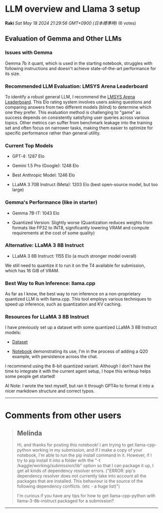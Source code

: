 # LLM overview and Llama 3 setup

**Raki** *Sat May 18 2024 21:29:56 GMT+0900 (日本標準時)* (6 votes)

## Evaluation of Gemma and Other LLMs

### Issues with Gemma

Gemma 7b it quant, which is used in the starting notebook, struggles with following instructions and doesn't achieve state-of-the-art performance for its size. 

### Recommended LLM Evaluation: LMSYS Arena Leaderboard

To identify a robust general LLM, I recommend the [LMSYS Arena Leaderboard](https://chat.lmsys.org/). This Elo rating system involves users asking questions and comparing answers from two different models (blind) to determine which one they prefer. This evaluation method is challenging to "game" as success depends on consistently satisfying user queries across various topics. Other metrics can suffer from benchmark leakage into the training set and often focus on narrower tasks, making them easier to optimize for specific performance rather than general utility.

### Current Top Models

- GPT-4: 1287 Elo

- Gemini 1.5 Pro (Google): 1248 Elo

- Best Anthropic Model: 1246 Elo

- LLaMA 3 70B Instruct (Meta): 1203 Elo (best open-source model, but too large)

### Gemma's Performance (like in starter)

- Gemma 7B-IT: 1043 Elo

- Quantized Version: Slightly worse (Quantization reduces weights from formats like FP32 to INT8, significantly lowering VRAM and compute requirements at the cost of some quality)

### Alternative: LLaMA 3 8B Instruct

- LLaMA 3 8B Instruct: 1155 Elo (a much stronger model overall)

We still need to quantize it to run it on the T4 available for submission, which has 16 GiB of VRAM.

### Best Way to Run Inference: llama.cpp

As far as I know, the best way to run inference on a non-proprietary quantized LLM is with llama.cpp. This tool employs various techniques to speed up inference, such as quantization and KV caching.

### Resources for LLaMA 3 8B Instruct

I have previously set up a dataset with some quantized LLaMA 3 8B Instruct models:

- [Dataset](https://www.kaggle.com/datasets/raki21/meta-llama-3-8b-gguf)

- [Notebook](https://www.kaggle.com/code/raki21/llama-3-gguf-with-llama-cpp) demonstrating its use, I'm in the process of adding a Q20 example, with persistence across the chat.

I recommend using the 8-bit quantized variant. Although I don't have the time to integrate it with the current agent setup, I hope this writeup helps some people get started! 

AI Note: I wrote the text myself, but ran it through GPT4o to format it into a nicer markdown structure and correct typos.



---

 # Comments from other users

> ## Melinda
> 
> Hi, and thanks for posting this notebook! I am trying to get llama-cpp-python working in my submission, and if I make a copy of your notebook, I'm able to run the pip install command in it. However, if I try to pip install it into a folder with the "-t /kaggle/working/submission/lib" option so that I can package it up, I get all kinds of dependency resolver errors. ("ERROR: pip's dependency resolver does not currently take into account all the packages that are installed. This behaviour is the source of the following dependency conflicts. (etc - a huge list)")
> 
> I'm curious if you have any tips for how to get llama-cpp-python with llama-3-8b-instruct packaged for a submission? 
> 
> 
> 


---

